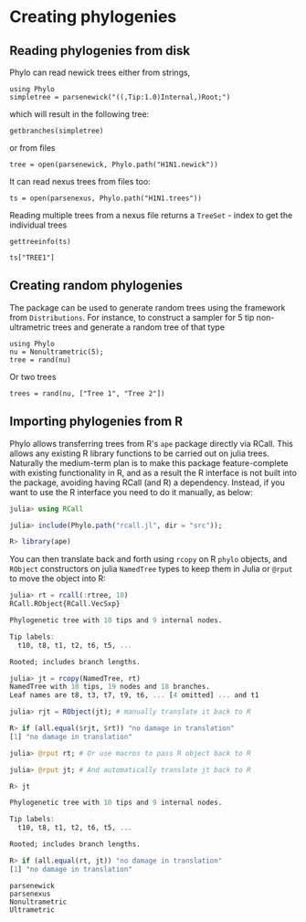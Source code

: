 # Creating phylogenies

## Reading phylogenies from disk

Phylo can read newick trees either from strings,

```@example reading
using Phylo
simpletree = parsenewick("((,Tip:1.0)Internal,)Root;")
```

which will result in the following tree:

```@example reading
getbranches(simpletree)
```

or from files

```@example reading
tree = open(parsenewick, Phylo.path("H1N1.newick"))
```

It can read nexus trees from files too:

```@example reading
ts = open(parsenexus, Phylo.path("H1N1.trees"))
```

Reading multiple trees from a nexus file returns a `TreeSet` - index to get
the individual trees

```@example reading
gettreeinfo(ts)
```

```@example reading
ts["TREE1"]
```

## Creating random phylogenies

The package can be used to generate random trees using the framework from
 `Distributions`. For instance, to construct a sampler for 5 tip non-ultrametric
 trees and generate a random tree of that type

```@example random_trees
using Phylo
nu = Nonultrametric(5);
tree = rand(nu)
```

Or two trees

```@example random_trees
trees = rand(nu, ["Tree 1", "Tree 2"])
```

## Importing phylogenies from R

Phylo allows transferring trees from R's `ape` package directly via RCall.
This allows any existing R library functions to be carried out on julia trees.
Naturally the medium-term plan is to make this package feature-complete
with existing functionality in R, and as a result the R interface is not built
into the package, avoiding having RCall (and R) a dependency. Instead, if you
want to use the R interface you need to do it manually, as below:

```julia
julia> using RCall

julia> include(Phylo.path("rcall.jl", dir = "src"));

R> library(ape)
```

You can then translate back and forth using `rcopy` on
R `phylo` objects, and `RObject` constructors on julia `NamedTree`
types to keep them in Julia or `@rput` to move the object into R:

```julia
julia> rt = rcall(:rtree, 10)
RCall.RObject{RCall.VecSxp}

Phylogenetic tree with 10 tips and 9 internal nodes.

Tip labels:
  t10, t8, t1, t2, t6, t5, ...

Rooted; includes branch lengths.

julia> jt = rcopy(NamedTree, rt)
NamedTree with 10 tips, 19 nodes and 18 branches.
Leaf names are t8, t3, t7, t9, t6, ... [4 omitted] ... and t1

julia> rjt = RObject(jt); # manually translate it back to R

R> if (all.equal($rjt, $rt)) "no damage in translation"
[1] "no damage in translation"

julia> @rput rt; # Or use macros to pass R object back to R

julia> @rput jt; # And automatically translate jt back to R

R> jt

Phylogenetic tree with 10 tips and 9 internal nodes.

Tip labels:
  t10, t8, t1, t2, t6, t5, ...

Rooted; includes branch lengths.

R> if (all.equal(rt, jt)) "no damage in translation"
[1] "no damage in translation"
```

```@docs
parsenewick
parsenexus
Nonultrametric
Ultrametric
```
